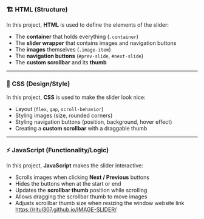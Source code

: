 ### 🏗 HTML (Structure)
In this project, **HTML** is used to define the elements of the slider:
- The **container** that holds everything (`.container`)
- The **slider wrapper** that contains images and navigation buttons
- The **images** themselves (`.image-item`)
- The **navigation buttons** (`#prev-slide`, `#next-slide`)
- The **custom scrollbar** and its **thumb**

---

### 🎨 CSS (Design/Style)
In this project, **CSS** is used to make the slider look nice:
- Layout (`flex`, `gap`, `scroll-behavior`)
- Styling images (size, rounded corners)
- Styling navigation buttons (position, background, hover effect)
- Creating a **custom scrollbar** with a draggable thumb

---

### ⚡ JavaScript (Functionality/Logic)
In this project, **JavaScript** makes the slider interactive:
- Scrolls images when clicking **Next / Previous** buttons
- Hides the buttons when at the start or end
- Updates the **scrollbar thumb** position while scrolling
- Allows dragging the scrollbar thumb to move images
- Adjusts scrollbar thumb size when resizing the window
   website link https://ritul307.github.io/IMAGE-SLIDER/
